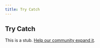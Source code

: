 ```yaml
---
title: Try Catch
---
```

## Try Catch

This is a stub. <a href='https://github.com/freecodecamp/guides/tree/master/src/pages/csharp/try-catch/index.md' target='_blank' rel='nofollow'>Help our community expand it</a>.
